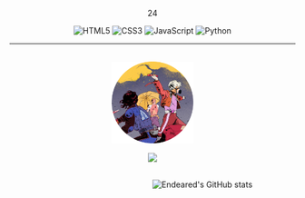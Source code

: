 <p align="center">
    24
</p>

<div align="center">

![HTML5](https://img.shields.io/badge/html5-%23E34F26.svg?style=for-the-badge&logo=html5&logoColor=white)
![CSS3](https://img.shields.io/badge/css3-%231572B6.svg?style=for-the-badge&logo=css3&logoColor=white)
![JavaScript](https://img.shields.io/badge/javascript-%23323330.svg?style=for-the-badge&logo=javascript&logoColor=%23F7DF1E)
![Python](https://img.shields.io/badge/python-3670A0?style=for-the-badge&logo=python&logoColor=ffdd54)

</div>

---

</br>

<div align="center">
    <img style="width:15vw;" src="endeared.png">
</div>

<div align="center">

<div>

![](https://komarev.com/ghpvc/?username=Endeared&color=FF0000&label=Profile+visits:&style=flat)

</div>

</div>




<div style = "display: flex; flex-direction: row;">
<div style="width: 50%;>

<img src="https://github-readme-stats.vercel.app/api/top-langs?username=endeared&show_icons=true&locale=en&layout=compact&theme=radical" alt="Endeared"/>


</div>



<div>


![Endeared's GitHub stats](https://github-readme-stats.vercel.app/api?username=Endeared&show_icons=true&theme=radical)


</div>
</div>
